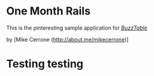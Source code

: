 # One Month Rails 

This is the pinteresting sample application for 
[*BuzzTable*](http://buzztable.com)

by [Mike Cerrone (http://about.me/mikecerrone)]
# Testing testing